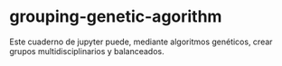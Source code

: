 # grouping-genetic-agorithm
Este cuaderno de jupyter puede, mediante algoritmos genéticos, crear grupos multidisciplinarios y balanceados.
